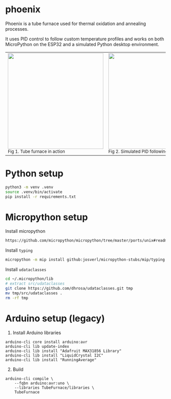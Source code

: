 # phoenix

Phoenix is a tube furnace used for thermal oxidation and annealing processes.

It uses PID control to follow custom temperature profiles and works on both MicroPython on the ESP32 and a simulated Python desktop environment.

<table>
  <tr>
    <td>
      <img src="https://github.com/user-attachments/assets/3d76382d-c257-4131-b17b-15bba04e13a1" width="300"><br>
      <sub>Fig 1. Tube furnace in action</sub>
    </td>
    <td>
      <img src="https://github.com/user-attachments/assets/71b93478-83d2-484c-b73c-5136b2d3e025" width="300"><br>
      <sub>Fig 2. Simulated PID following a heat profile</sub>
    </td>
    <td>
      <img src="https://github.com/user-attachments/assets/b7655219-a86a-4da7-9037-93fa70059ff8" width="300"><br>
      <sub>Fig 3. Controlled ramp rates</sub>
    </td>
  </tr>
</table>

# Python setup
```bash
python3 -m venv .venv
source .venv/bin/activate
pip install -r requirements.txt
```

# Micropython setup

Install micropython
```bash
https://github.com/micropython/micropython/tree/master/ports/unix#readme
```

Install `typing`
```bash
micropython -m mip install github:josverl/micropython-stubs/mip/typing.mpy
```

Install `udataclasses`
```bash
cd ~/.micropython/lib
# extract src/udataclasses
git clone https://github.com/dhrosa/udataclasses.git tmp
mv tmp/src/udataclasses .
rm -rf tmp
```

# Arduino setup (legacy)

1. Install Arduino libraries
```
arduino-cli core install arduino:avr
arduino-cli lib update-index
arduino-cli lib install "Adafruit MAX31856 Library"
arduino-cli lib install "LiquidCrystal I2C"
arduino-cli lib install "RunningAverage"
```

2. Build
```
arduino-cli compile \
    --fqbn arduino:avr:uno \
    --libraries TubeFurnace/libraries \
    TubeFurnace
```
